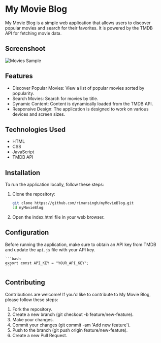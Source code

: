 # My Movie Blog

My Movie Blog is a simple web application that allows users to discover popular movies and search for their favorites. It is powered by the TMDB API for fetching movie data.

## Screenshoot
![Movies Sample](https://github.com/rimansingh/movieWebApp/blob/main/images/screenshot.png)

## Features

- Discover Popular Movies: View a list of popular movies sorted by popularity.
- Search Movies: Search for movies by title.
- Dynamic Content: Content is dynamically loaded from the TMDB API.
- Responsive Design: The application is designed to work on various devices and screen sizes.

## Technologies Used

- HTML
- CSS
- JavaScript
- TMDB API

## Installation

To run the application locally, follow these steps:

1. Clone the repository:

    ```bash
    git clone https://github.com/rimansingh/myMovieBlog.git
    cd myMovieBlog
    ```
    
2. Open the index.html file in your web browser.

## Configuration

Before running the application, make sure to obtain an API key from TMDB and update the `api.js` file with your API key.

    ```bash
    export const API_KEY = "YOUR_API_KEY";
    ```

## Contributing

Contributions are welcome! If you'd like to contribute to My Movie Blog, please follow these steps:

1. Fork the repository.
2. Create a new branch (git checkout -b feature/new-feature).
3. Make your changes.
4. Commit your changes (git commit -am 'Add new feature').
5. Push to the branch (git push origin feature/new-feature).
6. Create a new Pull Request.

